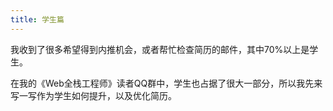 ```yaml
---
title: 学生篇
---
```


我收到了很多希望得到内推机会，或者帮忙检查简历的邮件，其中70%以上是学生。

在我的《Web全栈工程师》读者QQ群中，学生也占据了很大一部分，所以我先来写一写作为学生如何提升，以及优化简历。